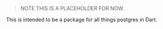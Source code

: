 
> NOTE THIS IS A PLACEHOLDER FOR NOW.

This is intended to be a package for all things postgres in Dart.